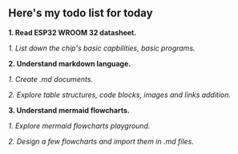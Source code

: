 ## Here's my todo list for today

**1. Read ESP32 WROOM 32 datasheet.**

   *1. List down the chip's basic capbilities, basic programs.*

**2. Understand markdown language.**

   *1. Create .md documents.*
   
   *2. Explore table structures, code blocks, images and links addition.*

**3. Understand mermaid flowcharts.**

   *1. Explore mermaid flowcharts playground.*
   
   *2. Design a few flowcharts and import them in .md files.*
